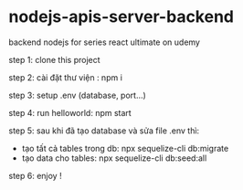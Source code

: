 # nodejs-apis-server-backend

backend nodejs for series react ultimate on udemy

step 1: clone this project

step 2: cài đặt thư viện : npm i

step 3: setup .env (database, port...)

step 4: run helloworld: npm start

step 5: sau khi đã tạo database và sửa file .env thì:

- tạo tất cả tables trong db: npx sequelize-cli db:migrate
- tạo data cho tables: npx sequelize-cli db:seed:all

step 6: enjoy !
